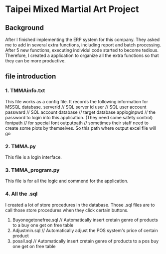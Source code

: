 # Taipei Mixed Martial Art Project

## Background
After I finished implementing the ERP system for this company. They asked me to add in several extra functions, including report and batch processing. 
After 5 new functions, executing individul code started to become tedious. 
Therefore, I created a application to organize all the extra functions so that they can be more productive.


## file introduction
### 1. TMMAinfo.txt
This file works as a config file. It records the following information for MSSQL database.
serverid         // SQL server id
user             // SQL user account
passward         // SQL account
database         // target database
apploginpwd      // the password to login into this application. (They need some safety control)
fontpath         // for special font
outputpath       // sometimes their staff need to create some plots by themselves. So this path where output excel file will go

### 2. TMMA.py
This file is a login interface.


### 3. TMMA_program.py
This file is for all the logic and commend for the application.

### 4. All the .sql
I created a lot of store procedures in the database. Those .sql files are to call those store procedures when they click certain buttons.
1. Buyonegetonefree.sql    // Automatically insert cretain genre of products to a buy one get on free table
2. Adjustmin.sql           // Automatically adjust the POS system's price of certain product
3. posall.sql              // Automatically insert cretain genre of products to a pos buy one get on free table



